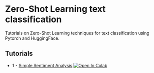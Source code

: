# Zero-Shot Learning text classification
Tutorials on Zero-Shot Learning techniques for text classification using Pytorch and HuggingFace.

## Tutorials
* 1 - [Simple Sentiment Analysis](https://github.com/t-ceccarini/pytorch-zsl-text-classification/blob/master/sentiment_analysis_twitter.ipynb) [![Open In Colab](https://colab.research.google.com/assets/colab-badge.svg)](https://colab.research.google.com/github/t-ceccarini/pytorch-zsl-text-classification/blob/master/sentiment_analysis_twitter.ipynb)
